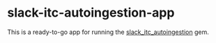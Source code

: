 # slack-itc-autoingestion-app

This is a ready-to-go app for running the [slack_itc_autoingestion](https://github.com/thesoapcollective/slack_itc_autoingestion) gem.
